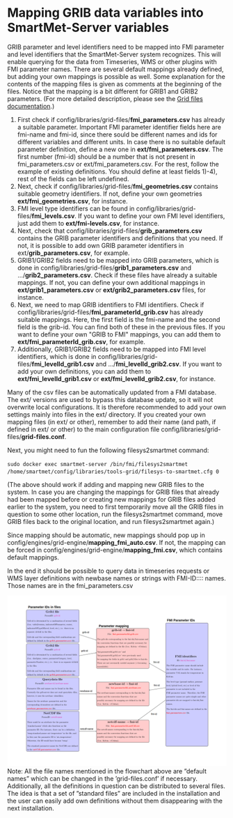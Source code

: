 # Mapping GRIB data variables into SmartMet-Server variables 

GRIB parameter and level identifiers need to be mapped into FMI parameter and level identifiers that the SmartMet-Server system recognizes. This will enable querying for the data from Timeseries, WMS or other plugins with FMI parameter names. There are several default mappings already defined, but adding your own mappings is possible as well. Some explanation for the contents of the mapping files is given as comments at the beginning of the files. Notice that the mapping is a bit different for GRIB1 and GRIB2 parameters. (For more detailed description, please see the [Grid files documentation](https://github.com/fmidev/smartmet-library-grid-files/blob/master/doc/grid-files.pdf).)

1. First check if config/libraries/grid-files/**fmi_parameters.csv** has already a suitable parameter. Important FMI parameter identifier fields here are fmi-name and fmi-id, since there sould be different names and ids for different variables and different units. In case there is no suitable default parameter definition, define a new one in **ext/fmi_parameters.csv**. The first number (fmi-id) should be a number that is not present in fmi_parameters.csv or ext/fmi_parameters.csv. For the rest, follow the example of existing definitions. You should define at least fields 1)-4), rest of the fields can be left undefined.
2. Next, check if config/libraries/grid-files/**fmi_geometries.csv** contains suitable geometry identifiers. If not, define your own geometries **ext/fmi_geometries.csv**, for instance. 
3. FMI level type identifiers can be found in config/libraries/grid-files/**fmi_levels.csv**. If you want to define your own FMI level identifiers, just add them to **ext/fmi-levels.csv**, for instance.
4. Next, check that config/libraries/grid-files/**grib_parameters.csv** contains the GRIB parameter identifiers and definitions that you need. If not, it is possible to add own GRIB parameter identifiers in ext/**grib_parameters.csv**, for example. 
5. GRIB1/GRIB2 fields need to be mapped into GRIB parameters, which is done in config/libraries/grid-files/**grib1_parameters.csv** and .../**grib2_parameters.csv**. Check if these files have already a suitable mappings. If not, you can define your own additional mappings in **ext/grib1_parameters.csv** or **ext/grib2_parameters.csv** files, for instance.  
6. Next, we need to map GRIB identifiers to FMI identifiers. Check if config/libraries/grid-files/**fmi_parameterId_grib.csv** has already suitable mappings. Here, the first field is the fmi-name and the second field is the grib-id. You can find both of these in the previous files. If you want to define your own "GRIB to FMI" mappings, you can add them to **ext/fmi_parameterId_grib.csv**, for example.  
7. Additionally, GRIB1/GRIB2 fields need to be mapped into FMI level identifiers, which is done in config/libraries/grid-files/**fmi_levelId_grib1.csv** and .../**fmi_levelId_grib2.csv**. If you want to add your own definitions, you can add them to **ext/fmi_levelId_grib1.csv** or **ext/fmi_levelId_grib2.csv**, for instance. 

Many of the csv files can be automatically updated from a FMI database. The ext/ versions are used to bypass this database update, so it will not overwrite local configurations. It is therefore recommended to add your own settings mainly into files in the ext/ directory. If you created your own mapping files (in ext/ or other), remember to add their name (and path, if defined in ext/ or other) to the main configuration file config/libraries/grid-files/**grid-files.conf**. 

Next, you might need to fun the following filesys2smartmet command:

`sudo docker exec smartmet-server /bin/fmi/filesys2smartmet /home/smartmet/config/libraries/tools-grid/filesys-to-smartmet.cfg 0` 

(The above should work if adding and mapping new GRIB files to the system. In case you are changing the mappings for GRIB files that already had been mapped before or creating new mappings for GRIB files added earlier to the system, you need to first temporarily move all the GRIB files in question to some other location, run the filesys2smartmet command, move GRIB files back to the original location, and run filesys2smartmet again.)   

Since mapping should be automatic, new mappings should pop up in config/engines/grid-engine/**mapping_fmi_auto.csv**. If not, the mapping can be forced in config/engines/grid-engine/**mapping_fmi.csv**, which contains default mappings. 

In the end it should be possible to query data in timeseries requests or WMS layer definitions with newbase names or strings with FMI-ID:::: names. Those names are in the fmi_parameters.csv


![](https://github.com/fmidev/chile-smartmet/blob/master/parameter-mapping-flow.png)
Note: All the file names mentioned in the flowchart above are ”default names” which can be changed in the ’grid-files.conf’ if necessary. Additionally, all the definitions in question can be distributed to several files. The idea is that a set of ”standard files” are included in the installation and the user can easily add own definitions without them disappearing with the next installation.
